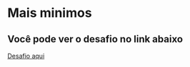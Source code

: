# Mais minimos

## Você pode ver o desafio no link abaixo

[Desafio aqui](https://www.hackerrank.com/challenges/plus-minus/problem)

